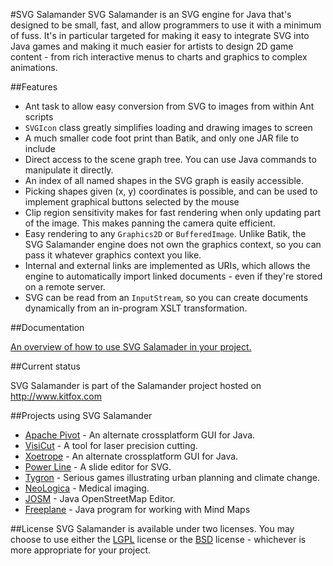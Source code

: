 #SVG Salamander
SVG Salamander is an SVG engine for Java that's designed to be small, fast, and allow programmers to use it with a minimum of fuss. It's in particular targeted for making it easy to integrate SVG into Java games and making it much easier for artists to design 2D game content - from rich interactive menus to charts and graphics to complex animations.

##Features

- Ant task to allow easy conversion from SVG to images from within Ant scripts
- `SVGIcon` class greatly simplifies loading and drawing images to screen
- A much smaller code foot print than Batik, and only one JAR file to include
- Direct access to the scene graph tree. You can use Java commands to manipulate it directly.
- An index of all named shapes in the SVG graph is easily accessible.
- Picking shapes given (x, y) coordinates is possible, and can be used to implement graphical buttons selected by the mouse
- Clip region sensitivity makes for fast rendering when only updating part of the image. This makes panning the camera quite efficient.
- Easy rendering to any `Graphics2D` or `BufferedImage`. Unlike Batik, the SVG Salamander engine does not own the graphics context, so you can pass it whatever graphics context you like.
- Internal and external links are implemented as URIs, which allows the engine to automatically import linked documents - even if they're stored on a remote server.
- SVG can be read from an `InputStream`, so you can create documents dynamically from an in-program XSLT transformation.

##Documentation

[An overview of how to use SVG Salamader in your project.](doc/usingSvgSalamander.md)

##Current status

SVG Salamander is part of the Salamander project hosted on http://www.kitfox.com

##Projects using SVG Salamander
- [Apache Pivot](http://pivot.apache.org/) - An alternate crossplatform GUI for Java.
- [VisiCut](http://visicut.org/) - A tool for laser precision cutting.
- [Xoetrope](http://www.xoetrope.com/) - An alternate crossplatform GUI for Java.
- [Power Line](http://suchanek.name/programs/powerline/index.html) - A slide editor for SVG.
- [Tygron](http://www.tygron.com/) - Serious games illustrating urban planning and climate change.
- [NeoLogica](http://www.neologica.it/eng/Home.php) - Medical imaging.
- [JOSM](https://josm.openstreetmap.de/) - Java OpenStreetMap Editor.
- [Freeplane](http://freeplane.org) - Java program for working with Mind Maps

##License
SVG Salamander is available under two licenses.  You may choose to use either the [LGPL](www/license/license-lgpl.txt) license or the [BSD](www/license/license-bsd.txt) license - whichever is more appropriate for your project.
